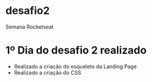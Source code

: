 # desafio2
Semana Rocketseat

# 1º Dia do desafio 2 realizado

* Realizado a criação do esqueleto da Landing Page
* Realizado a criação do CSS